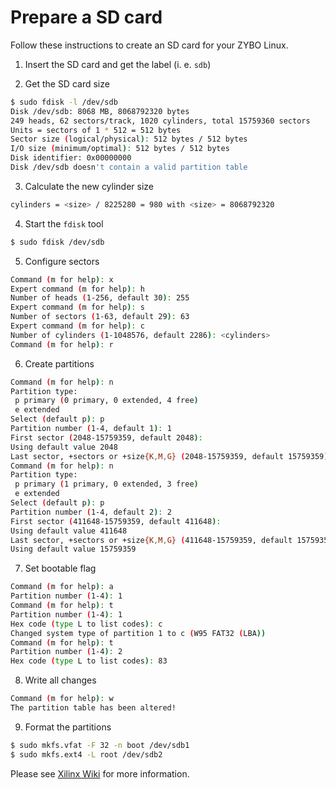 # Prepare a SD card

Follow these instructions to create an SD card for your ZYBO Linux.

1. Insert the SD card and get the label (i. e. `sdb`)

2. Get the SD card size

```bash
$ sudo fdisk -l /dev/sdb
Disk /dev/sdb: 8068 MB, 8068792320 bytes
249 heads, 62 sectors/track, 1020 cylinders, total 15759360 sectors
Units = sectors of 1 * 512 = 512 bytes
Sector size (logical/physical): 512 bytes / 512 bytes
I/O size (minimum/optimal): 512 bytes / 512 bytes
Disk identifier: 0x00000000
Disk /dev/sdb doesn't contain a valid partition table
```

3. Calculate the new cylinder size

```bash
cylinders = <size> / 8225280 = 980 with <size> = 8068792320
```

4. Start the `fdisk` tool

```bash
$ sudo fdisk /dev/sdb
```

5. Configure sectors

```bash
Command (m for help): x
Expert command (m for help): h
Number of heads (1-256, default 30): 255
Expert command (m for help): s
Number of sectors (1-63, default 29): 63
Expert command (m for help): c
Number of cylinders (1-1048576, default 2286): <cylinders>
Command (m for help): r
```

6. Create partitions

```bash
Command (m for help): n
Partition type:
 p primary (0 primary, 0 extended, 4 free)
 e extended
Select (default p): p
Partition number (1-4, default 1): 1
First sector (2048-15759359, default 2048):
Using default value 2048
Last sector, +sectors or +size{K,M,G} (2048-15759359, default 15759359): +200M
Command (m for help): n
Partition type:
 p primary (1 primary, 0 extended, 3 free)
 e extended
Select (default p): p
Partition number (1-4, default 2): 2
First sector (411648-15759359, default 411648):
Using default value 411648
Last sector, +sectors or +size{K,M,G} (411648-15759359, default 15759359):
Using default value 15759359
```

7. Set bootable flag

```bash
Command (m for help): a
Partition number (1-4): 1
Command (m for help): t
Partition number (1-4): 1
Hex code (type L to list codes): c
Changed system type of partition 1 to c (W95 FAT32 (LBA))
Command (m for help): t
Partition number (1-4): 2
Hex code (type L to list codes): 83
```

8. Write all changes

```bash
Command (m for help): w
The partition table has been altered!
```

9. Format the partitions

```bash
$ sudo mkfs.vfat -F 32 -n boot /dev/sdb1
$ sudo mkfs.ext4 -L root /dev/sdb2
```

Please see [Xilinx Wiki](http://www.wiki.xilinx.com/Prepare+Boot+Medium) for more information.
